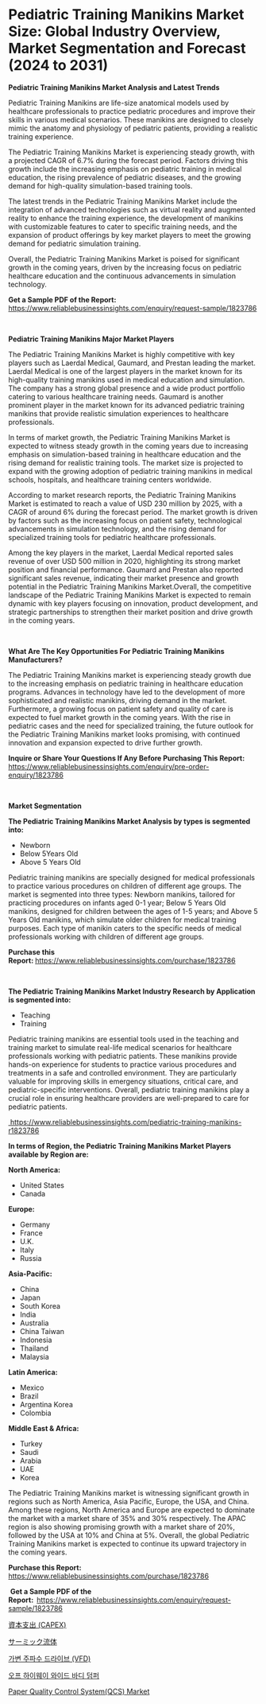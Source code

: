 <p><h1>Pediatric Training Manikins Market Size: Global Industry Overview, Market Segmentation and Forecast (2024 to 2031)</h1></p><p><strong>Pediatric Training Manikins Market Analysis and Latest Trends</strong></p>
<p><p>Pediatric Training Manikins are life-size anatomical models used by healthcare professionals to practice pediatric procedures and improve their skills in various medical scenarios. These manikins are designed to closely mimic the anatomy and physiology of pediatric patients, providing a realistic training experience.</p><p>The Pediatric Training Manikins Market is experiencing steady growth, with a projected CAGR of 6.7% during the forecast period. Factors driving this growth include the increasing emphasis on pediatric training in medical education, the rising prevalence of pediatric diseases, and the growing demand for high-quality simulation-based training tools.</p><p>The latest trends in the Pediatric Training Manikins Market include the integration of advanced technologies such as virtual reality and augmented reality to enhance the training experience, the development of manikins with customizable features to cater to specific training needs, and the expansion of product offerings by key market players to meet the growing demand for pediatric simulation training.</p><p>Overall, the Pediatric Training Manikins Market is poised for significant growth in the coming years, driven by the increasing focus on pediatric healthcare education and the continuous advancements in simulation technology.</p></p>
<p><strong>Get a Sample PDF of the Report:&nbsp;</strong> <a href="https://www.reliablebusinessinsights.com/enquiry/request-sample/1823786">https://www.reliablebusinessinsights.com/enquiry/request-sample/1823786</a></p>
<p>&nbsp;</p>
<p><strong>Pediatric Training Manikins Major Market Players</strong></p>
<p><p>The Pediatric Training Manikins Market is highly competitive with key players such as Laerdal Medical, Gaumard, and Prestan leading the market. Laerdal Medical is one of the largest players in the market known for its high-quality training manikins used in medical education and simulation. The company has a strong global presence and a wide product portfolio catering to various healthcare training needs. Gaumard is another prominent player in the market known for its advanced pediatric training manikins that provide realistic simulation experiences to healthcare professionals.</p><p>In terms of market growth, the Pediatric Training Manikins Market is expected to witness steady growth in the coming years due to increasing emphasis on simulation-based training in healthcare education and the rising demand for realistic training tools. The market size is projected to expand with the growing adoption of pediatric training manikins in medical schools, hospitals, and healthcare training centers worldwide.</p><p>According to market research reports, the Pediatric Training Manikins Market is estimated to reach a value of USD 230 million by 2025, with a CAGR of around 6% during the forecast period. The market growth is driven by factors such as the increasing focus on patient safety, technological advancements in simulation technology, and the rising demand for specialized training tools for pediatric healthcare professionals.</p><p>Among the key players in the market, Laerdal Medical reported sales revenue of over USD 500 million in 2020, highlighting its strong market position and financial performance. Gaumard and Prestan also reported significant sales revenue, indicating their market presence and growth potential in the Pediatric Training Manikins Market.Overall, the competitive landscape of the Pediatric Training Manikins Market is expected to remain dynamic with key players focusing on innovation, product development, and strategic partnerships to strengthen their market position and drive growth in the coming years.</p></p>
<p>&nbsp;</p>
<p><strong>What Are The Key Opportunities For Pediatric Training Manikins Manufacturers?</strong></p>
<p><p>The Pediatric Training Manikins market is experiencing steady growth due to the increasing emphasis on pediatric training in healthcare education programs. Advances in technology have led to the development of more sophisticated and realistic manikins, driving demand in the market. Furthermore, a growing focus on patient safety and quality of care is expected to fuel market growth in the coming years. With the rise in pediatric cases and the need for specialized training, the future outlook for the Pediatric Training Manikins market looks promising, with continued innovation and expansion expected to drive further growth.</p></p>
<p><strong>Inquire or Share Your Questions If Any Before Purchasing This Report:</strong> <a href="https://www.reliablebusinessinsights.com/enquiry/pre-order-enquiry/1823786">https://www.reliablebusinessinsights.com/enquiry/pre-order-enquiry/1823786</a></p>
<p>&nbsp;</p>
<p><strong>Market Segmentation</strong></p>
<p><strong>The Pediatric Training Manikins Market Analysis by types is segmented into:</strong></p>
<p><ul><li>Newborn</li><li>Below 5Years Old</li><li>Above 5 Years Old</li></ul></p>
<p><p>Pediatric training manikins are specially designed for medical professionals to practice various procedures on children of different age groups. The market is segmented into three types: Newborn manikins, tailored for practicing procedures on infants aged 0-1 year; Below 5 Years Old manikins, designed for children between the ages of 1-5 years; and Above 5 Years Old manikins, which simulate older children for medical training purposes. Each type of manikin caters to the specific needs of medical professionals working with children of different age groups.</p></p>
<p><strong>Purchase this Report:&nbsp;</strong><a href="https://www.reliablebusinessinsights.com/purchase/1823786">https://www.reliablebusinessinsights.com/purchase/1823786</a></p>
<p>&nbsp;</p>
<p><strong>The Pediatric Training Manikins Market Industry Research by Application is segmented into:</strong></p>
<p><ul><li>Teaching</li><li>Training</li></ul></p>
<p><p>Pediatric training manikins are essential tools used in the teaching and training market to simulate real-life medical scenarios for healthcare professionals working with pediatric patients. These manikins provide hands-on experience for students to practice various procedures and treatments in a safe and controlled environment. They are particularly valuable for improving skills in emergency situations, critical care, and pediatric-specific interventions. Overall, pediatric training manikins play a crucial role in ensuring healthcare providers are well-prepared to care for pediatric patients.</p></p>
<p><a href="https://www.reliablebusinessinsights.com/pediatric-training-manikins-r1823786">&nbsp;https://www.reliablebusinessinsights.com/pediatric-training-manikins-r1823786</a></p>
<p><strong>In terms of Region, the Pediatric Training Manikins Market Players available by Region are:</strong></p>
<p>
    <p> <strong> North America: </strong>
        <ul>
            <li>United States</li>
            <li>Canada</li>
        </ul>
        </p> 
    <p> <strong> Europe: </strong>
        <ul>
            <li>Germany</li>
            <li>France</li>
            <li>U.K.</li>
            <li>Italy</li>
            <li>Russia</li>
        </ul>
        </p> 
    <p> <strong> Asia-Pacific: </strong>
        <ul>
            <li>China</li>
            <li>Japan</li>
            <li>South Korea</li>
            <li>India</li>
            <li>Australia</li>
            <li>China Taiwan</li>
            <li>Indonesia</li>
            <li>Thailand</li>
            <li>Malaysia</li>
        </ul>
        </p> 
    <p> <strong> Latin America: </strong>
        <ul>
            <li>Mexico</li>
            <li>Brazil</li>
            <li>Argentina Korea</li>
            <li>Colombia</li>
        </ul>
        </p> 
    <p> <strong> Middle East & Africa: </strong>
        <ul>
            <li>Turkey</li>
            <li>Saudi</li>
            <li>Arabia</li>
            <li>UAE</li>
            <li>Korea</li>
        </ul>
    </p>
    </p>
<p><p>The Pediatric Training Manikins market is witnessing significant growth in regions such as North America, Asia Pacific, Europe, the USA, and China. Among these regions, North America and Europe are expected to dominate the market with a market share of 35% and 30% respectively. The APAC region is also showing promising growth with a market share of 20%, followed by the USA at 10% and China at 5%. Overall, the global Pediatric Training Manikins market is expected to continue its upward trajectory in the coming years.</p></p>
<p><strong>Purchase this Report: </strong><a href="https://www.reliablebusinessinsights.com/purchase/1823786">https://www.reliablebusinessinsights.com/purchase/1823786</a></p>
<p>&nbsp;<strong>Get a Sample PDF of the Report:&nbsp;&nbsp;</strong><a href="https://www.reliablebusinessinsights.com/enquiry/request-sample/1823786">https://www.reliablebusinessinsights.com/enquiry/request-sample/1823786</a></p>
<p><strong></strong></p>
<p><p><a href="https://github.com/LizaHeller2023/Market-Research-Report-List-1/blob/main/8585741167174.md">資本支出 (CAPEX)</a></p><p><a href="https://github.com/deonnorth8/Market-Research-Report-List-1/blob/main/5990872167173.md">サーミック流体</a></p><p><a href="https://github.com/plelbej847484502/Market-Research-Report-List-2/blob/main/8588265180423.md">가변 주파수 드라이브 (VFD)</a></p><p><a href="https://github.com/vseigx30c9a1j/Market-Research-Report-List-2/blob/main/6533012180424.md">오프 하이웨이 와이드 바디 덤퍼</a></p><p><a href="https://github.com/WillieWoodard/Market-Research-Report-List-5/blob/main/paper-quality-control-systemqcs-market.md">Paper Quality Control System(QCS) Market</a></p></p>